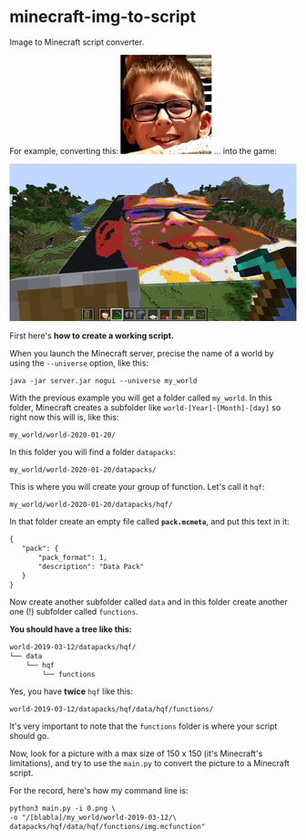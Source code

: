 # minecraft-img-to-script
Image to Minecraft script converter.

For example, converting this:
![Minecraft image converter](https://github.com/olivierpons/minecraft-img-to-script/blob/master/0.png)
...
into the game:

![Minecraft image converter](https://github.com/olivierpons/minecraft-img-to-script/blob/master/screenshot-2020-01-22_00.02.01.jpg)

First here's **how to create a working script.**

When you launch the Minecraft server, precise the name of a world 
by using the `--universe` option, like this:

```
java -jar server.jar nogui --universe my_world
```

With the previous example you will get a folder called `my_world`.
In this folder, Minecraft creates a subfolder like 
`world-[Year]-[Month]-[day]` so right now this will is, like this:

```
my_world/world-2020-01-20/
```

In this folder you will find a folder `datapacks`: 

```
my_world/world-2020-01-20/datapacks/
```

This is where you will create your group of function. Let's call it `hqf`:

```
my_world/world-2020-01-20/datapacks/hqf/
```

In that folder create an empty file called **`pack.mcmeta`**, and put
this text in it:

```
{
   "pack": {
       "pack_format": 1,
       "description": "Data Pack"
   }
}
```
Now create another subfolder called `data` and in this folder
create another one (!) subfolder called `functions`.

**You should have a tree like this:**

```
world-2019-03-12/datapacks/hqf/
└── data
    └── hqf
        └── functions
```

Yes, you have **twice** `hqf` like this:

```
world-2019-03-12/datapacks/hqf/data/hqf/functions/
```

It's very important to note that the `functions` folder is where your
script should go.

Now, look for a picture with a max size of 150 x 150
(it's Minecraft's limitations), and try to use
the `main.py` to convert the picture to a Minecraft script.

For the record, here's how my command line is:

```
python3 main.py -i 0.png \
-o "/[blabla]/my_world/world-2019-03-12/\
datapacks/hqf/data/hqf/functions/img.mcfunction"
```

